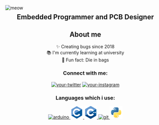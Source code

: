 <p align="left">
  <img align="right" width="1000" src="https://i.pinimg.com/originals/6b/21/e5/6b21e58e8380e4fdc455b32871630988.gif" alt="meow" />
</p>

<h1 align="center"Hey there 👋, I'm Androud</h1>
<h2 align="center">Embedded Programmer and PCB Designer</h2>

<h2 align="center">About me</h2>

<p align="center">
  ✨ Creating bugs since 2018<br>
  📚 I'm currently learning at university<br>
  🎲 Fun fact: Die in bags
</p>

<h3 align="center">Connect with me:</h3>
<p align="center">
  <a href="https://twitter.com/androud2" target="blank"><img align="center" src="[https://twitter.com/androud2](https://raw.githubusercontent.com/rahuldkjain/github-profile-readme-generator/master/src/images/icons/Social/twitter.svg" alt="your-twitter" height="30" width="40" /></a>
  <a href="hhttps://www.instagram.com/andr1u_" target="blank"><img align="center" src="https://raw.githubusercontent.com/rahuldkjain/github-profile-readme-generator/master/src/images/icons/Social/instagram.svg" alt="your-instagram" height="30" width="40" /></a>
</p>

<h3 align="center">Languages which i use:</h3>
<p align="center"> 
  <a href="https://www.arduino.cc/" target="_blank" rel="noreferrer"> <img src="https://cdn.worldvectorlogo.com/logos/arduino-1.svg" alt="arduino" width="40" height="40"/> </a> 
  <a href="https://www.cprogramming.com/" target="_blank" rel="noreferrer"> <img src="https://raw.githubusercontent.com/devicons/devicon/master/icons/c/c-original.svg" alt="c" width="40" height="40"/> </a> 
  <a href="https://www.w3schools.com/cpp/" target="_blank" rel="noreferrer"> <img src="https://raw.githubusercontent.com/devicons/devicon/master/icons/cplusplus/cplusplus-original.svg" alt="cplusplus" width="40" height="40"/> </a> 
  <a href="https://git-scm.com/" target="_blank" rel="noreferrer"> <img src="https://www.vectorlogo.zone/logos/git-scm/git-scm-icon.svg" alt="git" width="40" height="40"/> </a> 
  <a href="https://www.python.org" target="_blank" rel="noreferrer"> <img src="https://raw.githubusercontent.com/devicons/devicon/master/icons/python/python-original.svg" alt="python" width="40" height="40"/> </a> 
</p>
